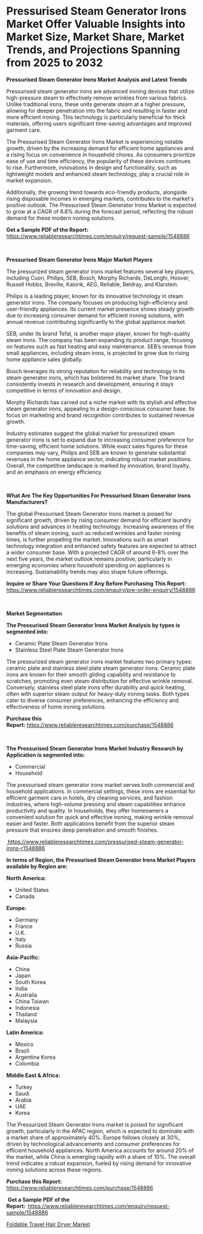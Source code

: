 <p><h1>Pressurised Steam Generator Irons Market Offer Valuable Insights into Market Size, Market Share, Market Trends, and Projections Spanning from 2025 to 2032</h1></p><p><strong>Pressurised Steam Generator Irons Market Analysis and Latest Trends</strong></p>
<p><p>Pressurised steam generator irons are advanced ironing devices that utilize high-pressure steam to effectively remove wrinkles from various fabrics. Unlike traditional irons, these units generate steam at a higher pressure, allowing for deeper penetration into the fabric and resulting in faster and more efficient ironing. This technology is particularly beneficial for thick materials, offering users significant time-saving advantages and improved garment care.</p><p>The Pressurised Steam Generator Irons Market is experiencing notable growth, driven by the increasing demand for efficient home appliances and a rising focus on convenience in household chores. As consumers prioritize ease of use and time efficiency, the popularity of these devices continues to rise. Furthermore, innovations in design and functionality, such as lightweight models and enhanced steam technology, play a crucial role in market expansion. </p><p>Additionally, the growing trend towards eco-friendly products, alongside rising disposable incomes in emerging markets, contributes to the market's positive outlook. The Pressurised Steam Generator Irons Market is expected to grow at a CAGR of 6.8% during the forecast period, reflecting the robust demand for these modern ironing solutions.</p></p>
<p><strong>Get a Sample PDF of the Report:&nbsp;</strong> <a href="https://www.reliableresearchtimes.com/enquiry/request-sample/1548886?utm_campaign=3004&utm_medium=2&utm_source=Github&utm_content=ia&utm_term=05042025&utm_id=pressurised-steam-generator-irons">https://www.reliableresearchtimes.com/enquiry/request-sample/1548886</a></p>
<p>&nbsp;</p>
<p><strong>Pressurised Steam Generator Irons Major Market Players</strong></p>
<p><p>The pressurized steam generator irons market features several key players, including Cuori, Philips, SEB, Bosch, Morphy Richards, DeLonghi, Hoover, Russell Hobbs, Breville, Kalorik, AEG, Reliable, Beldray, and Klarstein. </p><p>Philips is a leading player, known for its innovative technology in steam generator irons. The company focuses on producing high-efficiency and user-friendly appliances. Its current market presence shows steady growth due to increasing consumer demand for efficient ironing solutions, with annual revenue contributing significantly to the global appliance market. </p><p>SEB, under its brand Tefal, is another major player, known for high-quality steam irons. The company has been expanding its product range, focusing on features such as fast heating and easy maintenance. SEB’s revenue from small appliances, including steam irons, is projected to grow due to rising home appliance sales globally.</p><p>Bosch leverages its strong reputation for reliability and technology in its steam generator irons, which has bolstered its market share. The brand consistently invests in research and development, ensuring it stays competitive in terms of innovation and design.</p><p>Morphy Richards has carved out a niche market with its stylish and effective steam generator irons, appealing to a design-conscious consumer base. Its focus on marketing and brand recognition contributes to sustained revenue growth.</p><p>Industry estimates suggest the global market for pressurized steam generator irons is set to expand due to increasing consumer preference for time-saving, efficient home solutions. While exact sales figures for these companies may vary, Philips and SEB are known to generate substantial revenues in the home appliance sector, indicating robust market positions. Overall, the competitive landscape is marked by innovation, brand loyalty, and an emphasis on energy efficiency.</p></p>
<p>&nbsp;</p>
<p><strong>What Are The Key Opportunities For Pressurised Steam Generator Irons Manufacturers?</strong></p>
<p><p>The global Pressurised Steam Generator Irons market is poised for significant growth, driven by rising consumer demand for efficient laundry solutions and advances in heating technology. Increasing awareness of the benefits of steam ironing, such as reduced wrinkles and faster ironing times, is further propelling the market. Innovations such as smart technology integration and enhanced safety features are expected to attract a wider consumer base. With a projected CAGR of around 6-8% over the next five years, the market outlook remains positive, particularly in emerging economies where household spending on appliances is increasing. Sustainability trends may also shape future offerings.</p></p>
<p><strong>Inquire or Share Your Questions If Any Before Purchasing This Report:</strong> <a href="https://www.reliableresearchtimes.com/enquiry/pre-order-enquiry/1548886?utm_campaign=3004&utm_medium=2&utm_source=Github&utm_content=ia&utm_term=05042025&utm_id=pressurised-steam-generator-irons">https://www.reliableresearchtimes.com/enquiry/pre-order-enquiry/1548886</a></p>
<p>&nbsp;</p>
<p><strong>Market Segmentation</strong></p>
<p><strong>The Pressurised Steam Generator Irons Market Analysis by types is segmented into:</strong></p>
<p><ul><li>Ceramic Plate Steam Generator Irons</li><li>Stainless Steel Plate Steam Generator Irons</li></ul></p>
<p><p>The pressurized steam generator irons market features two primary types: ceramic plate and stainless steel plate steam generator irons. Ceramic plate irons are known for their smooth gliding capability and resistance to scratches, promoting even steam distribution for effective wrinkle removal. Conversely, stainless steel plate irons offer durability and quick heating, often with superior steam output for heavy-duty ironing tasks. Both types cater to diverse consumer preferences, enhancing the efficiency and effectiveness of home ironing solutions.</p></p>
<p><strong>Purchase this Report:&nbsp;</strong><a href="https://www.reliableresearchtimes.com/purchase/1548886?utm_campaign=3004&utm_medium=2&utm_source=Github&utm_content=ia&utm_term=05042025&utm_id=pressurised-steam-generator-irons">https://www.reliableresearchtimes.com/purchase/1548886</a></p>
<p>&nbsp;</p>
<p><strong>The Pressurised Steam Generator Irons Market Industry Research by Application is segmented into:</strong></p>
<p><ul><li>Commercial</li><li>Household</li></ul></p>
<p><p>The pressurised steam generator irons market serves both commercial and household applications. In commercial settings, these irons are essential for efficient garment care in hotels, dry cleaning services, and fashion industries, where high-volume pressing and steam capabilities enhance productivity and quality. In households, they offer homeowners a convenient solution for quick and effective ironing, making wrinkle removal easier and faster. Both applications benefit from the superior steam pressure that ensures deep penetration and smooth finishes.</p></p>
<p><a href="https://www.reliableresearchtimes.com/pressurised-steam-generator-irons-r1548886?utm_campaign=3004&utm_medium=2&utm_source=Github&utm_content=ia&utm_term=05042025&utm_id=pressurised-steam-generator-irons">&nbsp;https://www.reliableresearchtimes.com/pressurised-steam-generator-irons-r1548886</a></p>
<p><strong>In terms of Region, the Pressurised Steam Generator Irons Market Players available by Region are:</strong></p>
<p>
    <p> <strong> North America: </strong>
        <ul>
            <li>United States</li>
            <li>Canada</li>
        </ul>
        </p> 
    <p> <strong> Europe: </strong>
        <ul>
            <li>Germany</li>
            <li>France</li>
            <li>U.K.</li>
            <li>Italy</li>
            <li>Russia</li>
        </ul>
        </p> 
    <p> <strong> Asia-Pacific: </strong>
        <ul>
            <li>China</li>
            <li>Japan</li>
            <li>South Korea</li>
            <li>India</li>
            <li>Australia</li>
            <li>China Taiwan</li>
            <li>Indonesia</li>
            <li>Thailand</li>
            <li>Malaysia</li>
        </ul>
        </p> 
    <p> <strong> Latin America: </strong>
        <ul>
            <li>Mexico</li>
            <li>Brazil</li>
            <li>Argentina Korea</li>
            <li>Colombia</li>
        </ul>
        </p> 
    <p> <strong> Middle East & Africa: </strong>
        <ul>
            <li>Turkey</li>
            <li>Saudi</li>
            <li>Arabia</li>
            <li>UAE</li>
            <li>Korea</li>
        </ul>
    </p>
    </p>
<p><p>The Pressurized Steam Generator Irons market is poised for significant growth, particularly in the APAC region, which is expected to dominate with a market share of approximately 40%. Europe follows closely at 30%, driven by technological advancements and consumer preferences for efficient household appliances. North America accounts for around 20% of the market, while China is emerging rapidly with a share of 10%. The overall trend indicates a robust expansion, fueled by rising demand for innovative ironing solutions across these regions.</p></p>
<p><strong>Purchase this Report: </strong><a href="https://www.reliableresearchtimes.com/purchase/1548886?utm_campaign=3004&utm_medium=2&utm_source=Github&utm_content=ia&utm_term=05042025&utm_id=pressurised-steam-generator-irons">https://www.reliableresearchtimes.com/purchase/1548886</a></p>
<p>&nbsp;<strong>Get a Sample PDF of the Report:&nbsp;&nbsp;</strong><a href="https://www.reliableresearchtimes.com/enquiry/request-sample/1548886?utm_campaign=3004&utm_medium=2&utm_source=Github&utm_content=ia&utm_term=05042025&utm_id=pressurised-steam-generator-irons">https://www.reliableresearchtimes.com/enquiry/request-sample/1548886</a></p>
<p><strong></strong></p>
<p><p><a href="https://github.com/nibbsmantji/Market-Research-Report-List-1/blob/main/foldable-travel-hair-dryer-market.md?utm_campaign=3004&utm_medium=2&utm_source=Github&utm_content=ia&utm_term=05042025&utm_id=pressurised-steam-generator-irons">Foldable Travel Hair Dryer Market</a></p></p>